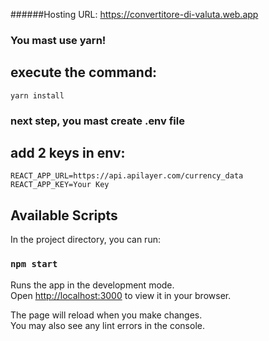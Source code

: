 ######Hosting URL: https://convertitore-di-valuta.web.app

### You mast use yarn!

## execute the command:

`yarn install`

### next step, you mast create .env file

## add 2 keys in env:

`REACT_APP_URL=https://api.apilayer.com/currency_data`
`REACT_APP_KEY=Your Key`

## Available Scripts

In the project directory, you can run:

### `npm start`

Runs the app in the development mode.\
Open [http://localhost:3000](http://localhost:3000) to view it in your browser.

The page will reload when you make changes.\
You may also see any lint errors in the console.
